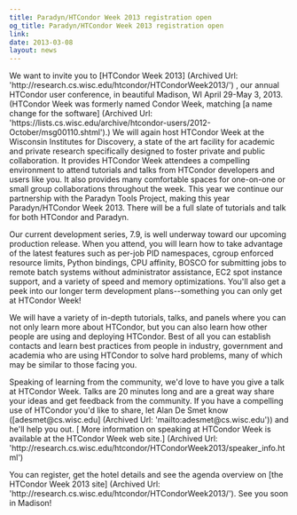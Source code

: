 ```yaml
---
title: Paradyn/HTCondor Week 2013 registration open
og_title: Paradyn/HTCondor Week 2013 registration open
link: 
date: 2013-03-08
layout: news
---
```


<p>We want to invite you to  [HTCondor Week 2013] (Archived Url: 'http://research.cs.wisc.edu/htcondor/HTCondorWeek2013/') , our annual HTCondor user conference, in beautiful Madison, WI April 29-May 3, 2013. (HTCondor Week was formerly named Condor Week, matching  [a name change for the software] (Archived Url: 'https://lists.cs.wisc.edu/archive/htcondor-users/2012-October/msg00110.shtml').) We will again host HTCondor Week at the Wisconsin Institutes for Discovery, a state of the art facility for academic and private research specifically designed to foster private and public collaboration. It provides HTCondor Week attendees a compelling environment to attend tutorials and talks from HTCondor developers and users like you. It also provides many comfortable spaces for one-on-one or small group collaborations throughout the week. This year we continue our partnership with the Paradyn Tools Project, making this year Paradyn/HTCondor Week 2013. There will be a full slate of tutorials and talk for both HTCondor and Paradyn.  <p>Our current development series, 7.9, is well underway toward our upcoming production release. When you attend, you will learn how to take advantage of the latest features such as per-job PID namespaces, cgroup enforced resource limits, Python bindings, CPU affinity, BOSCO for submitting jobs to remote batch systems without administrator assistance, EC2 spot instance support, and a variety of speed and memory optimizations. You'll also get a peek into our longer term development plans--something you can only get at HTCondor Week!  <p>We will have a variety of in-depth tutorials, talks, and panels where you can not only learn more about HTCondor, but you can also learn how other people are using and deploying HTCondor. Best of all you can establish contacts and learn best practices from people in industry, government and academia who are using HTCondor to solve hard problems, many of which may be similar to those facing you.  <p>Speaking of learning from the community, we'd love to have you give a talk at HTCondor Week. Talks are 20 minutes long and are a great way share your ideas and get feedback from the community. If you have a compelling use of HTCondor you'd like to share, let Alan De Smet know ([adesmet@cs.wisc.edu] (Archived Url: 'mailto:adesmet@cs.wisc.edu')) and he'll help you out.  [ More information on speaking at HTCondor Week is available at the HTCondor Week web site.] (Archived Url: 'http://research.cs.wisc.edu/htcondor/HTCondorWeek2013/speaker_info.html')  <p>You can register, get the hotel details and see the agenda overview on   [the HTCondor Week 2013 site] (Archived Url: 'http://research.cs.wisc.edu/htcondor/HTCondorWeek2013/'). See you soon in Madison!  
